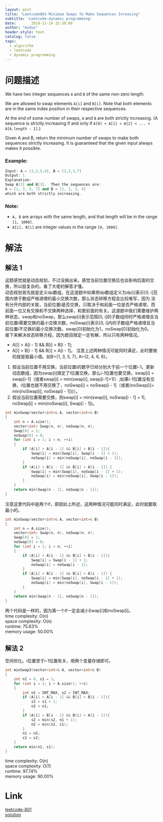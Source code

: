 ```yaml
---
layout: post
title: "Leetcode801-Minimum Swaps To Make Sequences Inreasing"
subtitle: 'Leetcode-dynamic programming'
date:       2019-11-14 15:39:00
author: "mudux"
header-style: text
catalog: false
tags:
  - algorithm
  - leetcode
  - dynamic programming
---
```


# 问题描述
We have two integer sequences ``A`` and ``B`` of the same non-zero length.

We are allowed to swap elements ``A[i]`` and ``B[i]``.  Note that both elements are in the same index position in their respective sequences.

At the end of some number of swaps, ``A`` and ``B`` are both strictly increasing.  (A sequence is strictly increasing if and only if ``A[0] < A[1] < A[2] < ... < A[A.length - 1]``.)

Given A and B, return the minimum number of swaps to make both sequences strictly increasing.  It is guaranteed that the given input always makes it possible.
### Example:
```c++
Input: A = [1,3,5,4], B = [1,2,3,7]
Output: 1
Explanation: 
Swap A[3] and B[3].  Then the sequences are:
A = [1, 3, 5, 7] and B = [1, 2, 3, 4]
which are both strictly increasing.
```
### Note:
- ``A, B`` are arrays with the same length, and that length will be in the range ``[1, 1000]``.
- ``A[i], B[i]`` are integer values in the range ``[0, 2000]``.

# 解法
## 解法 1
这题感觉就是动态规划，不过没搞出来。感觉当前位置交换后也会影响后面的交换，所以挺复杂的。看了大佬的解答才懂。  
动态规划首先就是定义dp数组，在这道题中如果把dp数组定义为dp[i]表示[0, i]范围内使子数组严格递增的最小交换次数，那么状态转移方程会比较难写，因为
没有分开内部的关联，当前位置i是否交换，只取决于和前面一位是否严格递增，而前面一位又有交换和不交换两种选择，和更前面的有关。这道题中我们需要维护两种状态，swap和noSwap，那么swap[i]表示范围[0, i]的子数组同时严格递增且当前位置i需要交换的最小交换次数，noSwap[i]表示[0, i]内的子数组严格递增且当前位置i不交换的最小交换次数。swap[0]初始化为1，noSwap[0]初始化为0。  
接下来解决状态转移方程，因为题目限定一定有解，所以只有两种情况。
- A[i] > A[i - 1] && B[i] > B[i - 1];
- A[i] > B[i - 1] && B[i] > A[i - 1]。
注意上述两种情况可能同时满足，此时要做的就是取最小值。如B={1, 3, 5, 7}, A={2, 4, 6, 8}。



1. 假设当前位置不用交换，当前位置i的数字已经分别大于前一个位置i-1。更新动态数组，因为swap[i]限定了i位置交换，那么i-1位置也要交换，swap[i] = swap[i-1]（或者swap[i] = min(swap[i], swap[i-1]+1)）;如果i-1位置没有交换，i位置也就不用交换了，noSwap[i] = noSwap[i - 1]（或者(noSwap[i]= min(noSwap[i], noSwap[i - 1]))）。
2. 假设当前位置需要交换，则swap[i] = min(swap[i], noSwap[i - 1] + 1), noSwap[i] = min(noSwap[i], Swap[i - 1])。

```c++
int minSwap(vector<int>& A, vector<int>& B)
{
	int n = A.size();
	vector<int> Swap(n, n), noSwap(n, n);
	Swap[0] = 1;
	noSwap[0] = 0;
	for (int i = 1; i < n; ++i)
	{
		if (A[i] > A[i - 1] && B[i] > B[i - 1]){
			Swap[i] = min(Swap[i], Swap[i - 1] + 1);
			noSwap[i] = min(noSwap[i], noSwap[i - 1]);
		}
		if (A[i] > B[i - 1] && B[i] > A[i - 1]) {
			Swap[i] = min(Swap[i], noSwap[i - 1] + 1);
			noSwap[i] = min(noSwap[i], Swap[i - 1]);
		}
	}
	return min(Swap[n - 1], noSwap[n - 1]);
}
```
注意这里代码中是两个if，原因如上所述，这两种情况可能同时满足，此时就要取最小的。

```c++
int minSwap(vector<int>& A, vector<int>& B)
{
	int n = A.size();
	vector<int> Swap(n, n), noSwap(n, n);
	Swap[0] = 1;
	noSwap[0] = 0;
	for (int i = 1; i < n; ++i)
	{
		if (A[i] > A[i - 1] && B[i] > B[i - 1]){
			Swap[i] = Swap[i - 1] + 1;
			noSwap[i] = noSwap[i - 1];
		}
		if (A[i] > B[i - 1] && B[i] > A[i - 1]) {
			Swap[i] = min(Swap[i], noSwap[i - 1] + 1);
			noSwap[i] = min(noSwap[i], Swap[i - 1]);
		}
	}
	return min(Swap[n - 1], noSwap[n - 1]);
}
```
两个代码是一样的，因为第一个if一定会减小Swap[i]和noSwap[i]。  
time complexity: O(n)  
space complexity: O(n)  
runtime: 75.63%  
memory usage: 50.00%  

## 解法 2
空间优化。i位置至于i-1位置有关，用两个变量存储即可。
```c++
int minSwap3(vector<int>& A, vector<int>& B)
{
	int n1 = 0, s1 = 1;
	for (int i = 1; i < A.size(); ++i)
	{
		int n2 = INT_MAX, s2 = INT_MAX;
		if (A[i] > A[i - 1] && B[i] > B[i - 1]){
			s2 = s1 + 1;
			n2 = n1;
		}
		if (A[i] > B[i - 1] && B[i] > A[i - 1]){
			s2 = min(s2, n1 + 1);
			n2 = min(n2, s1);
		}
		n1 = n2;
		s1 = s2;
	}
	return min(n1, s1);
}
```
time complexity: O(n)  
space complexity: O(1)  
runtime: 97.74%  
memory usage: 90.00%  

# Link
[leetcode-801](https://leetcode.com/problems/minimum-swaps-to-make-sequences-increasing/)  
[solution](https://www.cnblogs.com/grandyang/p/9311385.html)  